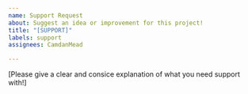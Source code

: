 ```yaml
---
name: Support Request
about: Suggest an idea or improvement for this project!
title: "[SUPPORT]"
labels: support
assignees: CamdanMead

---
```


[Please give a clear and consice explanation of what you need support with!]
